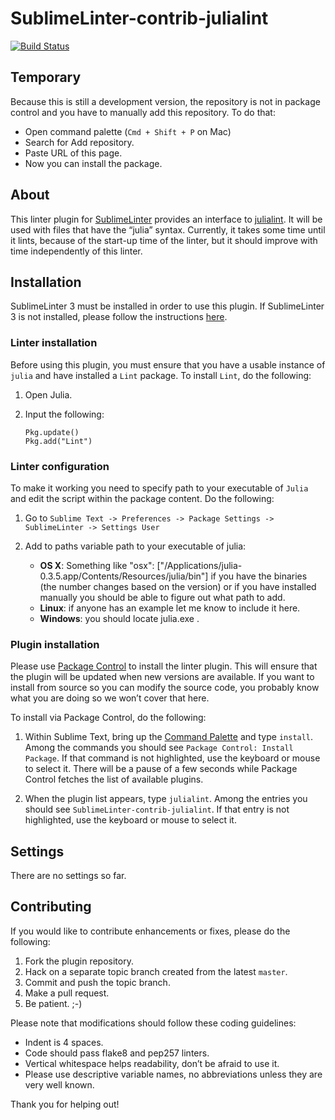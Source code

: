  SublimeLinter-contrib-julialint
================================

[![Build Status](https://travis-ci.org/SublimeLinter/SublimeLinter-contrib-julialint.svg?branch=master)](https://travis-ci.org/SublimeLinter/SublimeLinter-contrib-julialint)

## Temporary

Because this is still a development version, the repository is not in package control and you have to manually add this repository. To do that:

- Open command palette (`Cmd + Shift + P` on Mac)
- Search for Add repository.
- Paste URL of this page.
- Now you can install the package.

## About

This linter plugin for [SublimeLinter][docs] provides an interface to [julialint](https://github.com/tonyhffong/Lint.jl). It will be used with files that have the “julia” syntax. Currently, it takes some time until it lints, because of the start-up time of the linter, but it should improve with time independently of this linter.

## Installation
SublimeLinter 3 must be installed in order to use this plugin. If SublimeLinter 3 is not installed, please follow the instructions [here][installation].

### Linter installation
Before using this plugin, you must ensure that you have a usable instance of `julia` and have installed a `Lint` package. To install `Lint`, do the following:

1. Open Julia.

2. Input the following:
   ```
   Pkg.update()
   Pkg.add("Lint")
   ```

### Linter configuration

To make it working you need to specify path to your executable of `Julia` and edit the script within the package content. Do the following:

1. Go to `Sublime Text -> Preferences -> Package Settings -> SublimeLinter -> Settings User`

2. Add to paths variable path to your executable of julia:
    - **OS X**: Something like "osx": ["/Applications/julia-0.3.5.app/Contents/Resources/julia/bin"] if you have the binaries (the number changes based on the version) or if you have installed manually you should be able to figure out what path to add.
    - **Linux**: if anyone has an example let me know to include it here.
    - **Windows**: you should locate julia.exe .

### Plugin installation
Please use [Package Control][pc] to install the linter plugin. This will ensure that the plugin will be updated when new versions are available. If you want to install from source so you can modify the source code, you probably know what you are doing so we won’t cover that here.

To install via Package Control, do the following:

1. Within Sublime Text, bring up the [Command Palette][cmd] and type `install`. Among the commands you should see `Package Control: Install Package`. If that command is not highlighted, use the keyboard or mouse to select it. There will be a pause of a few seconds while Package Control fetches the list of available plugins.

1. When the plugin list appears, type `julialint`. Among the entries you should see `SublimeLinter-contrib-julialint`. If that entry is not highlighted, use the keyboard or mouse to select it.

## Settings
There are no settings so far.

## Contributing
If you would like to contribute enhancements or fixes, please do the following:

1. Fork the plugin repository.
1. Hack on a separate topic branch created from the latest `master`.
1. Commit and push the topic branch.
1. Make a pull request.
1. Be patient.  ;-)

Please note that modifications should follow these coding guidelines:

- Indent is 4 spaces.
- Code should pass flake8 and pep257 linters.
- Vertical whitespace helps readability, don’t be afraid to use it.
- Please use descriptive variable names, no abbreviations unless they are very well known.

Thank you for helping out!

[docs]: http://sublimelinter.readthedocs.org
[installation]: http://sublimelinter.readthedocs.org/en/latest/installation.html
[locating-executables]: http://sublimelinter.readthedocs.org/en/latest/usage.html#how-linter-executables-are-located
[pc]: https://sublime.wbond.net/installation
[cmd]: http://docs.sublimetext.info/en/sublime-text-3/extensibility/command_palette.html
[settings]: http://sublimelinter.readthedocs.org/en/latest/settings.html
[linter-settings]: http://sublimelinter.readthedocs.org/en/latest/linter_settings.html
[inline-settings]: http://sublimelinter.readthedocs.org/en/latest/settings.html#inline-settings
